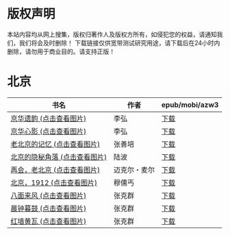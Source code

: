 # 版权声明

本站内容均从网上搜集，版权归著作人及版权方所有，如侵犯您的权益，请通知我们，我们将会及时删除！ 下载链接仅供宽带测试研究用途，请下载后在24小时内删除，请勿用于商业目的。请支持正版！

# 北京

| 书名 | 作者 | epub/mobi/azw3 |
| --- | --- | --- |
| [京华遗韵 (点击查看图片)](https://www.dushupai.com/attachment/2024/06/09/743da8121551acc2.jpg) | 李弘 | [下载](https://url89.ctfile.com/f/31084289-1356985276-dce30e?p=8866) |
| [京华心影 (点击查看图片)](https://www.dushupai.com/attachment/2024/06/09/b777bee810731560.jpg) | 李弘 | [下载](https://url89.ctfile.com/f/31084289-1356985177-faad3a?p=8866) |
| [老北京的记忆 (点击查看图片)](https://www.dushupai.com/attachment/2024/06/08/679760c2b18e1d52.jpg) | 张善培 | [下载](https://url89.ctfile.com/f/31084289-1357051321-5b328c?p=8866) |
| [北京的隐秘角落 (点击查看图片)](https://www.dushupai.com/attachment/2024/06/08/0a05657733fd2208.jpg) | 陆波 | [下载](https://url89.ctfile.com/f/31084289-1357048726-87b790?p=8866) |
| [再会，老北京 (点击查看图片)](https://www.dushupai.com/attachment/2024/06/04/2b92355a4a752dcf.jpg) | 迈克尔・麦尔 | [下载](https://url89.ctfile.com/f/31084289-1357022461-d6df24?p=8866) |
| [北京，1912 (点击查看图片)](https://www.dushupai.com/attachment/2024/06/03/6bf1ba8f49887431.jpg) | 穆儒丐 | [下载](https://url89.ctfile.com/f/31084289-1357017358-eeec31?p=8866) |
| [八面来风 (点击查看图片)](https://www.dushupai.com/attachment/2024/06/03/29e1b299312961ef.jpg) | 张克群 | [下载](https://url89.ctfile.com/f/31084289-1357014949-70bd3c?p=8866) |
| [晨钟暮鼓 (点击查看图片)](https://www.dushupai.com/attachment/2024/06/03/9f16142696a4fac7.jpg) | 张克群 | [下载](https://url89.ctfile.com/f/31084289-1357014913-1d2392?p=8866) |
| [红墙黄瓦 (点击查看图片)](https://www.dushupai.com/attachment/2024/06/03/92d913911a0f7f46.jpg) | 张克群 | [下载](https://url89.ctfile.com/f/31084289-1357014904-b28aee?p=8866) |

